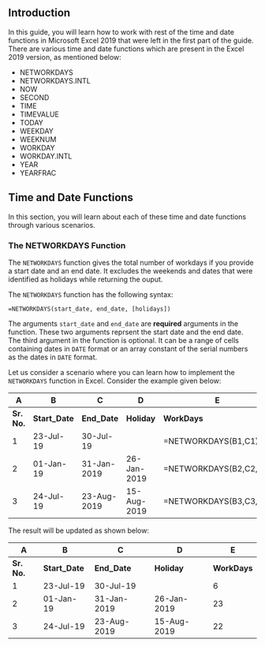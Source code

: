 ## Introduction
In this guide, you will learn how to work with rest of the time and date functions in Microsoft Excel 2019 that were left in the first part of the guide. There are various time and date functions which are present in the Excel 2019 version, as mentioned below:

- NETWORKDAYS
- NETWORKDAYS.INTL
- NOW
- SECOND
- TIME
- TIMEVALUE
- TODAY
- WEEKDAY
- WEEKNUM
- WORKDAY
- WORKDAY.INTL
- YEAR
- YEARFRAC
 
## Time and Date Functions
In this section, you will learn about each of these time and date functions through various scenarios.

### The NETWORKDAYS Function
The `NETWORKDAYS` function gives the total number of workdays if you provide a start date and an end date. It excludes the weekends and dates that were identified as holidays while returning the ouput.

The `NETWORKDAYS` function has the following syntax:


```
=NETWORKDAYS(start_date, end_date, [holidays])
```

The arguments `start_date` and `end_date` are **required** arguments in the function. These two arguments reprsent the start date and the end date. The third argument in the function is optional. It can be a range of cells containing dates in `DATE` format or an array constant of the serial numbers as the dates in `DATE` format.

Let us consider a scenario where you can learn how to implement the `NETWORKDAYS` function in Excel. Consider the example given below:

| A | B | C | D | E |
| --- | --- | --- | --- | --- |
| **Sr. No.** | **Start_Date** | **End_Date** | **Holiday** | **WorkDays** |
| 1 | 23-Jul-19 | 30-Jul-19 |   | =NETWORKDAYS(B1,C1) |
| 2 | 01-Jan-19 | 31-Jan-2019 | 26-Jan-2019 | =NETWORKDAYS(B2,C2,D2) |
| 3 | 24-Jul-19 | 23-Aug-2019 | 15-Aug-2019 | =NETWORKDAYS(B3,C3,D3) |

The result will be updated as shown below:

| A | B | C | D | E |
| --- | --- | --- | --- | --- |
| **Sr. No.** | **Start_Date** | **End_Date** | **Holiday** | **WorkDays** |
| 1 | 23-Jul-19 | 30-Jul-19 |   | 6 |
| 2 | 01-Jan-19 | 31-Jan-2019 | 26-Jan-2019 | 23 |
| 3 | 24-Jul-19 | 23-Aug-2019 | 15-Aug-2019 | 22 |

